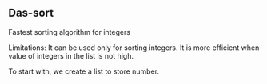 ## Das-sort
Fastest sorting algorithm for integers

Limitations:
It can be used only for sorting integers.
It is more efficient when value of integers in the list is not high. 

To start with, we create a list to store number. 
















